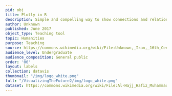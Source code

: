 ```yaml
---
pid: obj
title: Plotly in R
description: Simple and compelling way to show connections and relationships within a community of individuals.
author: Unknown
published: June 2017
object_type: Teaching tool
topic: Humanities
purpose: Teaching
source: https://commons.wikimedia.org/wiki/File:Unknown,_Iran,_16th_Century_-_Page_from_the_Shahnama_-_Google_Art_Project.jpg
audience_level: Undergraduate
audience_composition: General public
order: '06'
layout: labels
collection: datavis
thumbnail: "/img/logo_white.png"
full: "/VisualizingTheFuture2/img/logo_white.png"
dataset: https://commons.wikimedia.org/wiki/File:Al-Hajj_Hafiz_Muhammad_Nuri,_Turkey,_1801_-_The_Dala%27il_al-Khayrat_of_al-Juzuli_-_Google_Art_Project.jpg
---
```


